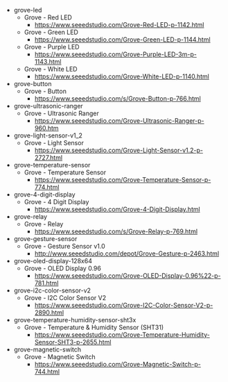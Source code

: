 * grove-led
    * Grove - Red LED
        * https://www.seeedstudio.com/Grove-Red-LED-p-1142.html
    * Grove - Green LED
        * https://www.seeedstudio.com/Grove-Green-LED-p-1144.html
    * Grove - Purple LED
        * https://www.seeedstudio.com/Grove-Purple-LED-3m-p-1143.html
    * Grove - White LED
        * https://www.seeedstudio.com/Grove-White-LED-p-1140.html
* grove-button
    * Grove - Button
        * https://www.seeedstudio.com/s/Grove-Button-p-766.html
* grove-ultrasonic-ranger
    * Grove - Ultrasonic Ranger
        * https://www.seeedstudio.com/Grove-Ultrasonic-Ranger-p-960.htm
* grove-light-sensor-v1_2
    * Grove - Light Sensor
        * https://www.seeedstudio.com/Grove-Light-Sensor-v1.2-p-2727.html
* grove-temperature-sensor
    * Grove - Temperature Sensor
        * https://www.seeedstudio.com/Grove-Temperature-Sensor-p-774.html
* grove-4-digit-display
    * Grove - 4 Digit Display
        * https://www.seeedstudio.com/Grove-4-Digit-Display.html
* grove-relay
    * Grove - Relay
        * https://www.seeedstudio.com/s/Grove-Relay-p-769.html
* grove-gesture-sensor
    * Grove - Gesture Sensor v1.0
        * http://www.seeedstudio.com/depot/Grove-Gesture-p-2463.html
* grove-oled-display-128x64
    * Grove - OLED Display 0.96
        * https://www.seeedstudio.com/Grove-OLED-Display-0.96%22-p-781.html
* grove-i2c-color-sensor-v2
    * Grove - I2C Color Sensor V2
        * https://www.seeedstudio.com/Grove-I2C-Color-Sensor-V2-p-2890.html
* grove-temperature-humidity-sensor-sht3x
    * Grove - Temperature & Humidity Sensor (SHT31) 
        * https://www.seeedstudio.com/Grove-Temperature-Humidity-Sensor-SHT3-p-2655.html
* grove-magnetic-switch
    * Grove - Magnetic Switch
        * https://www.seeedstudio.com/Grove-Magnetic-Switch-p-744.html

